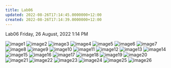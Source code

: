 ```yaml
---
title: Lab06
updated: 2022-08-26T17:14:45.0000000+12:00
created: 2022-08-26T17:14:39.0000000+12:00
---
```


Lab06
Friday, 26 August, 2022
1:14 PM

![image1](../../../../resources/d19c5686adae45b9bc6c3bb651191fcf.png)
![image2](../../../../resources/224217a824a040319dc02f862baed008.png)
![image3](../../../../resources/ff4f6af4410e49e2807cdde30af31ce0.png)
![image4](../../../../resources/451f5368397643d6b44f29368e9d7ac7.png)
![image5](../../../../resources/16336155a3f74349a4280e5c6cc08d10.png)
![image6](../../../../resources/556ed42b350f4cf7accf5a87fa9a12d9.png)
![image7](../../../../resources/7c087402cabc4ad7a204369e5fbf375d.png)
![image8](../../../../resources/86f72d9b2ae14426b2b6a62042941c99.png)
![image9](../../../../resources/dcc6674933d34b11858ba10e272090dc.png)
![image10](../../../../resources/7a776896cc0c41a9a642b89ad12163a5.png)
![image11](../../../../resources/a7d53eeb5e444b4699831d338793beb5.png)
![image12](../../../../resources/c9c0ceb4d16f44f1b9c7361d7125f435.png)
![image13](../../../../resources/2bdaa97ead60454ab65b15849c9b0608.png)
![image14](../../../../resources/f2befc760f0f434691e11d180171b728.png)
![image15](../../../../resources/144c8dd0b9e0484e8963faa5aff0b139.png)
![image16](../../../../resources/4bc67e32486e42979990ee272602f696.png)
![image17](../../../../resources/cee8439bf03d483d87986c7cdb0460e4.png)
![image18](../../../../resources/a6b999d2705347218e1a95fd559d7176.png)
![image19](../../../../resources/32917fa24f084bd1a0c92943ad444b7d.png)
![image20](../../../../resources/2aba8bab0be94f928baaf80a4ade96e2.png)
![image21](../../../../resources/2f297ad861af4b49bc20b0563ef5fc02.png)
![image22](../../../../resources/ecce3fd7e69440f9b4827b4f414b6d5a.png)
![image23](../../../../resources/e27641e55d2d458a95ad3e3ec109451c.png)
![image24](../../../../resources/7cc1b1708a63436ca66da5028fa0b401.png)
![image25](../../../../resources/0f68536ccb0441e6a31cb7d7c91a97b0.png)
![image26](../../../../resources/91e2786452dd40709a3ed94eb44f8ab3.png)
